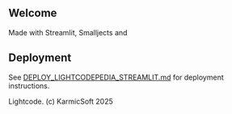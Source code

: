 ## Welcome ##
Made with Streamlit, Smalljects and 

## Deployment

See [DEPLOY_LIGHTCODEPEDIA_STREAMLIT.md](DEPLOY_LIGHTCODEPEDIA_STREAMLIT.md) for deployment instructions.

Lightcode.
(c) KarmicSoft 2025